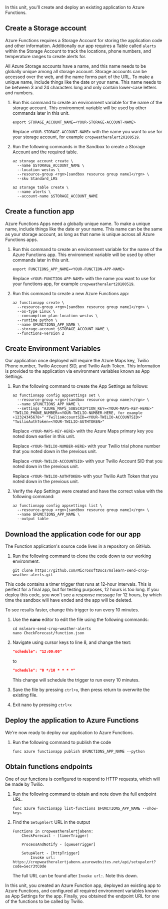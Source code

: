 In this unit, you'll create and deploy an existing application to Azure Functions.

## Create a Storage account

Azure Functions requires a Storage Account for storing the application code and other information. Additionally our app requires a Table called `alerts` within the Storage Account to track the locations, phone numbers, and temperature ranges to create alerts for.

All Azure Storage accounts have a name, and this name needs to be globally unique among all storage account. Storage accounts can be accessed over the web, and the name forms part of the URL. To make a unique name, include things like the date or your name. This name needs to be between 3 and 24 characters long and only contain lower-case letters and numbers.

1. Run this command to create an environment variable for the name of the storage account. This environment variable will be used by other commands later in this unit.

    ```azurecli
    export STORAGE_ACCOUNT_NAME=<YOUR-STORAGE-ACCOUNT-NAME>
    ```

    Replace `<YOUR-STORAGE-ACCOUNT-NAME>` with the name you want to use for your storage account, for example `cropweatheralert20100519`.

1. Run the following commands in the Sandbox to create a Storage Account and the required table.

    ```azurecli
    az storage account create \
      --name $STORAGE_ACCOUNT_NAME \
      --location westus \
      --resource-group <rgn>[sandbox resource group name]</rgn> \
      --sku Standard_LRS

    az storage table create \
      --name alerts \
      --account-name $STORAGE_ACCOUNT_NAME
    ```

## Create a function app

Azure Functions Apps need a globally unique name. To make a unique name, include things like the date or your name. This name can be the same as your storage account, as long as that name is unique across all Azure Functions apps.

1. Run this command to create an environment variable for the name of the Azure Functions app. This environment variable will be used by other commands later in this unit.

    ```azurecli
    export FUNCTIONS_APP_NAME=<YOUR-FUNCTION-APP-NAME>
    ```

    Replace `<YOUR-FUNCTION-APP-NAME>` with the name you want to use for your functions app, for example `cropweatheralert20100519`.

1. Run this command to create a new Azure Functions app:

    ```azurecli
    az functionapp create \
      --resource-group <rgn>[sandbox resource group name]</rgn> \
      --os-type Linux \
      --consumption-plan-location westus \
      --runtime python \
      --name $FUNCTIONS_APP_NAME \
      --storage-account $STORAGE_ACCOUNT_NAME \
      --functions-version 2
    ```

## Create Environment Variables

Our application once deployed will require the Azure Maps key, Twilio Phone number, Twilio Account SID, and Twilio Auth Token. This information is provided to the application via environment variables known as App Settings.

1. Run the following command to create the App Settings as follows:

    ```azurecli
    az functionapp config appsettings set \
      --resource-group <rgn>[sandbox resource group name]</rgn> \
      --name $FUNCTIONS_APP_NAME \
      --settings "AZURE_MAPS_SUBSCRIPTION_KEY=<YOUR-MAPS-KEY-HERE>" "TWILIO_PHONE_NUMBER=<YOUR-TWILIO-NUMBER-HERE, for example +12324345678>" "TwilioAccountSID=<YOUR-TWILIO-ACCOUNTSID>" "TwilioAuthToken=<YOUR-TWILIO-AUTHTOKEN>"
    ```

    Replace `<YOUR-MAPS-KEY-HERE>` with the Azure Maps primary key you noted down earlier in this unit.

    Replace `<YOUR-TWILIO-NUMBER-HERE>` with your Twilio trial phone number that you noted down in the previous unit.

    Replace `<YOUR-TWILIO-ACCOUNTSID>` with your Twilio Account SID that you noted down in the previous unit.

    Replace `<YOUR-TWILIO-AUTHTOKEN>` with your Twilio Auth Token that you noted down in the previous unit.

1. Verify the App Settings were created and have the correct value with the following command:

    ```azurecli
    az functionapp config appsettings list \
      --resource-group <rgn>[sandbox resource group name]</rgn> \
      --name $FUNCTIONS_APP_NAME \
      --output table
    ```

## Download the application code for our app

The Function application's source code lives in a repository on GitHub.

1. Run the following command to clone the code down to our working environment.

    ```azurecli
    git clone https://github.com/MicrosoftDocs/mslearn-send-crop-weather-alerts.git
    ```

This code contains a timer trigger that runs at 12-hour intervals. This is perfect for a final app, but for testing purposes, 12 hours is too long. If you deploy this code, you won't see a response message for 12 hours, by which time the sandbox will have ended and the app will be deleted.

To see results faster, change this trigger to run every 10 minutes.

1. Use the **nano** editor to edit the file using the following commands:

    ```azurecli
    cd mslearn-send-crop-weather-alerts
    nano CheckForecast/function.json
    ```

1. Navigate using cursor keys to line 8, and change the text:

    ```json
    "schedule": "12:00:00"
    ```

    to

    ```json
    "schedule": "0 */10 * * * *"
    ```

    This change will schedule the trigger to run every 10 minutes.

1. Save the file by pressing `ctrl+o`, then press return to overwrite the existing file.

1. Exit nano by pressing `ctrl+x`

## Deploy the application to Azure Functions

We're now ready to deploy our application to Azure Functions.

1. Run the following command to publish the code

    ```azurecli
    func azure functionapp publish $FUNCTIONS_APP_NAME --python
    ```

## Obtain functions endpoints

One of our functions is configured to respond to HTTP requests, which will be made by Twilio.

1. Run the following command to obtain and note down the full endpoint URL.

    ```azurecli
    func azure functionapp list-functions $FUNCTIONS_APP_NAME --show-keys
    ```

1. Find the `SetupAlert` URL in the output

    ```output
    Functions in cropweatheralertjabenn:
        CheckForecast - [timerTrigger]

        ProcessAndNotify - [queueTrigger]

        SetupAlert - [httpTrigger]
            Invoke url: https://cropweatheralertjabenn.azurewebsites.net/api/setupalert?code=Secr3tC0de
    ```

    The full URL can be found after `Invoke url:`. Note this down.

In this unit, you created an Azure Function app, deployed an existing app to Azure Functions, and configured all required environment variables known as App Settings for the app. Finally, you obtained the endpoint URL for one of the functions to be called by Twilio.
